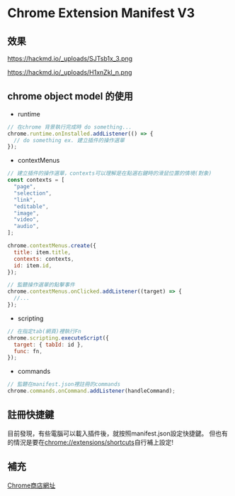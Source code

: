 # Chrome Extension Manifest V3

## 效果

https://hackmd.io/_uploads/SJTsb1x_3.png

https://hackmd.io/_uploads/H1xnZkl_n.png

## chrome object model 的使用

- runtime

```javascript
// 在chrome 背景執行完成時 do something...
chrome.runtime.onInstalled.addListener(() => {
  // do something ex. 建立插件的操作選單
});
```

- contextMenus

```javascript
// 建立插件的操作選單，contexts可以理解是在點選右鍵時的滑鼠位置的情境(對象)
const contexts = [
  "page",
  "selection",
  "link",
  "editable",
  "image",
  "video",
  "audio",
];

chrome.contextMenus.create({
  title: item.title,
  contexts: contexts,
  id: item.id,
});

// 監聽操作選單的點擊事件
chrome.contextMenus.onClicked.addListener((target) => {
  //...
});
```

- scripting

```javascript
// 在指定tab(網頁)裡執行Fn
chrome.scripting.executeScript({
  target: { tabId: id },
  func: fn,
});
```

- commands

```javascript
// 監聽在manifest.json裡註冊的commands
chrome.commands.onCommand.addListener(handleCommand);
```

## 註冊快捷鍵
目前發現，有些電腦可以載入插件後，就按照manifest.json設定快捷鍵。
但也有的情況是要在[chrome://extensions/shortcuts](chrome://extensions/shortcuts)自行補上設定!


## 補充

[Chrome商店網址](https://chrome.google.com/webstore/detail/tpp-mask/efgndgjkacnfncfjoglfngkjaififlkf?hl=zh-TW&authuser=0)